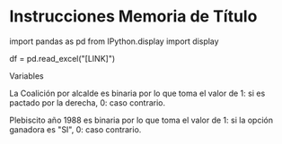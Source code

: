 # Instrucciones Memoria de Título

import pandas as pd
from IPython.display import display

df = pd.read_excel("[LINK]")

Variables

La Coalición por alcalde es binaria por lo que toma el valor de 1: si es pactado por la derecha, 0: caso contrario.

Plebiscito año 1988 es binaria por lo que toma el valor de 1: si la opción ganadora es "SI", 0: caso contrario.
